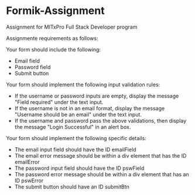 # Formik-Assignment
Assignment for MITxPro Full Stack Developer program

Assignmente requirements as follows:

Your form should include the following:

<ul>
  <li>Email field</li>
  <li>Password field</li>
  <li>Submit button</li>
</ul>

Your form should implement the following input validation rules:

<ul>
  <li>If the username or password inputs are empty, display the message "Field required" under the text input.</li>
  <li>If the username is not in an email format, display the message "Username should be an email" under the text input.</li>
  <li>If the username and password pass the above validations, then display the message "Login Successful" in an alert box.</li>
</ul>

Your form should implement the following specific details:

<ul>
  <li>The email input field should have the ID emailField</li>
  <li>The email error message should be within a div element that has the ID emailError</li>
  <li>The password input field should have the ID pswField</li>
  <li>The password error message should be within a div element that has an ID pswError</li>
  <li>The submit button should have an ID submitBtn</li>
</ul>
